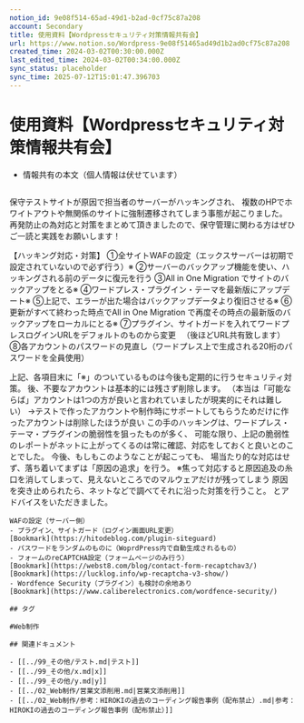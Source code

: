 ```yaml
---
notion_id: 9e08f514-65ad-49d1-b2ad-0cf75c87a208
account: Secondary
title: 使用資料【Wordpressセキュリティ対策情報共有会】
url: https://www.notion.so/Wordpress-9e08f51465ad49d1b2ad0cf75c87a208
created_time: 2024-03-02T00:30:00.000Z
last_edited_time: 2024-03-02T00:34:00.000Z
sync_status: placeholder
sync_time: 2025-07-12T15:01:47.396703
---
```

# 使用資料【Wordpressセキュリティ対策情報共有会】

- 情報共有の本文（個人情報は伏せています）
  ```plain text
保守テストサイトが原因で担当者のサーバーがハッキングされ、
複数のHPでホワイトアウトや無関係のサイトに強制遷移されてしまう事態が起こりました。
再発防止の為対応と対策をまとめて頂きましたので、保守管理に関わる方はぜひご一読と実践をお願いします！


【ハッキング対応・対策】
①全サイトWAFの設定（エックスサーバーは初期で設定されていないので必ず行う）※
②サーバーのバックアップ機能を使い、ハッキングされる前のデータに復元を行う
③All in One Migration でサイトのバックアップをとる※
④ワードプレス・プラグイン・テーマを最新版にアップデート※
⑤上記で、エラーが出た場合はバックアップデータより復旧させる※
⑥更新がすべて終わった時点でAll in One Migration で再度その時点の最新版のバックアップをローカルにとる※
⑦プラグイン、サイトガードを入れてワードプレスログインURLをデフォルトのものから変更
　（後ほどURL共有致します）
⑧各アカウントのパスワードの見直し（ワードプレス上で生成される20桁のパスワードを全員使用）



上記、各項目末に「※」のついているものは今後も定期的に行うセキュリティ対策。
後、不要なアカウントは基本的には残さず削除します。
（本当は「可能ならば」アカウントは1つの方が良いと言われていましたが現実的にそれは難しい）
→テストで作ったアカウントや制作時にサポートしてもらうためだけに作ったアカウントは削除したほうが良い
この手のハッキングは、ワードプレス・テーマ・プラグインの脆弱性を狙ったものが多く、
可能な限り、上記の脆弱性のレポートがネットに上がってくるのは常に確認、対応をしておくと良いとのことでした。
今後、もしもこのようなことが起こっても、
場当たり的な対応はせず、落ち着いてまずは「原因の追求」を行う。
※焦って対応すると原因追及の糸口を消してしまって、見えないところでのマルウェアだけが残ってしまう
原因を突き止められたら、ネットなどで調べてそれに沿った対策を行うこと。
とアドバイスをいただきました。
  ```
WAFの設定（サーバー側）
- プラグイン、サイトガード（ログイン画面URL変更）
  [Bookmark](https://hitodeblog.com/plugin-siteguard)
- パスワードをランダムのものに（WoprdPress内で自動生成されるもの）
- フォームのreCAPTCHA設定（フォームページのみ行う）
  [Bookmark](https://webst8.com/blog/contact-form-recaptchav3/)
  [Bookmark](https://lucklog.info/wp-recaptcha-v3-show/)
- Wordfence Security（プラグイン）も検討の余地あり
  [Bookmark](https://www.caliberelectronics.com/wordfence-security/)

## タグ

#Web制作 

## 関連ドキュメント

- [[../99_その他/テスト.md|テスト]]
- [[../99_その他/x.md|x]]
- [[../99_その他/y.md|y]]
- [[../02_Web制作/営業文添削用.md|営業文添削用]]
- [[../02_Web制作/参考：HIROKIの過去のコーディング報告事例（配布禁止）.md|参考：HIROKIの過去のコーディング報告事例（配布禁止）]]
